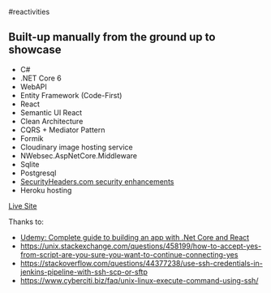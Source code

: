 #reactivities
## Built-up manually from the ground up to showcase

- C#
- .NET Core 6
- WebAPI
- Entity Framework (Code-First)
- React
- Semantic UI React
- Clean Architecture
- CQRS + Mediator Pattern
- Formik
- Cloudinary image hosting service
- NWebsec.AspNetCore.Middleware 
- Sqlite
- Postgresql
- [SecurityHeaders.com security enhancements](https://securityheaders.com/?q=https%3A%2F%2Fsidemotion-reactivities.herokuapp.com%2F&followRedirects=on)
- Heroku hosting

[Live Site](https://sidemotion-reactivities.herokuapp.com/)

Thanks to: 
* [Udemy: Complete guide to building an app with .Net Core and React](https://www.udemy.com/course/complete-guide-to-building-an-app-with-net-core-and-react)
* https://unix.stackexchange.com/questions/458199/how-to-accept-yes-from-script-are-you-sure-you-want-to-continue-connecting-yes
* https://stackoverflow.com/questions/44377238/use-ssh-credentials-in-jenkins-pipeline-with-ssh-scp-or-sftp
* https://www.cyberciti.biz/faq/unix-linux-execute-command-using-ssh/
